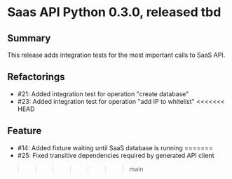 # Saas API Python 0.3.0, released tbd

## Summary

This release adds integration tests for the most important calls to SaaS API.

## Refactorings

* #21: Added integration test for operation "create database"
* #23: Added integration test for operation "add IP to whitelist"
<<<<<<< HEAD

## Feature

* #14: Added fixture waiting until SaaS database is running
=======
* #25: Fixed transitive dependencies required by generated API client
>>>>>>> main
